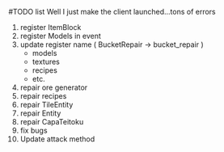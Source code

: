#TODO list
Well I just make the client launched...tons of errors
1. register ItemBlock
2. register Models in event
3. update register name ( BucketRepair -> bucket_repair )
   - models
   - textures
   - recipes
   - etc.
4. repair ore generator
5. repair recipes
6. repair TileEntity
7. repair Entity
8. repair CapaTeitoku
9. fix bugs
10. Update attack method